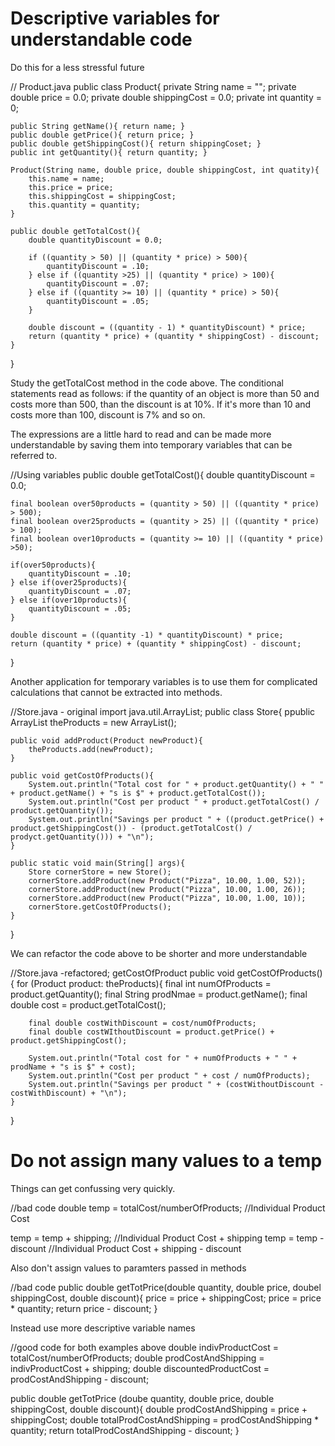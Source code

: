 # Descriptive variables for understandable code
Do this for a less stressful future

// Product.java
public class Product{
    private String name = "";
    private double price = 0.0;
    private double shippingCost = 0.0;
    private int quantity = 0;

    public String getName(){ return name; }
    public double getPrice(){ return price; }
    public double getShippingCost(){ return shippingCoset; }
    public int getQuantity(){ return quantity; }

    Product(String name, double price, double shippingCost, int quatity){
        this.name = name;
        this.price = price;
        this.shippingCost = shippingCost;
        this.quantity = quantity;
    }

    public double getTotalCost(){
        double quantityDiscount = 0.0;

        if ((quantity > 50) || (quantity * price) > 500){
            quantityDiscount = .10;
        } else if ((quantity >25) || (quantity * price) > 100){
            quantityDiscount = .07;
        } else if ((quantity >= 10) || (quantity * price) > 50){
            quantityDiscount = .05;
        }

        double discount = ((quantity - 1) * quantityDiscount) * price;
        return (quantity * price) + (quantity * shippingCost) - discount;
    }
}

Study the getTotalCost method in the code above. The conditional statements read as follows: if the quantity of an object is more than 50 and costs more than 500, than the discount is at 10%. If it's more than 10 and costs more than 100, discount is 7% and so on. 

The expressions are a little hard to read and can be made more understandable by saving them into temporary variables that can be referred to.

//Using variables 
public double getTotalCost(){
    double quantityDiscount = 0.0;

    final boolean over50products = (quantity > 50) || ((quantity * price) > 500);
    final boolean over25products = (quantity > 25) || ((quantity * price) > 100);
    final boolean over10products = (quantity >= 10) || ((quantity * price) >50);

    if(over50products){
        quantityDiscount = .10;
    } else if(over25products){
        quantityDiscount = .07;
    } else if(over10products){
        quantityDiscount = .05;
    }

    double discount = ((quantity -1) * quantityDiscount) * price;
    return (quantity * price) + (quantity * shippingCost) - discount;
}

Another application for temporary variables is to use them for complicated calculations that cannot be extracted into methods.

//Store.java - original
import java.util.ArrayList;
public class Store{
    ppublic ArrayList<Product> theProducts = new ArrayList<Product>();

    public void addProduct(Product newProduct){
        theProducts.add(newProduct);
    }

    public void getCostOfProducts(){
        System.out.println("Total cost for " + product.getQuantity() + " " + product.getName() + "s is $" + product.getTotalCost());
        System.out.println("Cost per product " + product.getTotalCost() / product.getQuantity());
        System.out.println("Savings per product " + ((product.getPrice() + product.getShippingCost()) - (product.getTotalCost() / prodyct.getQuantity())) + "\n");
    }

    public static void main(String[] args){
        Store cornerStore = new Store();
        cornerStore.addProduct(new Product("Pizza", 10.00, 1.00, 52));
        cornerStore.addProduct(new Product("Pizza", 10.00, 1.00, 26));
        cornerStore.addProduct(new Product("Pizza", 10.00, 1.00, 10));
        cornerStore.getCostOfProducts();
    }
}

We can refactor the code above to be shorter and more understandable

//Store.java -refactored; getCostOfProduct
public void getCostOfProducts(){
    for (Product product: theProducts){
        final int numOfProducts = product.getQuantity();
        final String prodNmae = product.getName();
        final double cost = product.getTotalCost();

        final double costWithDiscount = cost/numOfProducts;
        final double costWIthoutDiscount = product.getPrice() + product.getShippingCost();

        System.out.println("Total cost for " + numOfProducts + " " + prodName + "s is $" + cost);
        System.out.println("Cost per product " + cost / numOfProducts);
        System.out.println("Savings per product " + (costWithoutDiscount - costWithDiscount) + "\n");
    }
}

# Do not assign many values to a temp

Things can get confussing very quickly. 

//bad code 
double temp = totalCost/numberOfProducts; //Individual Product Cost

temp = temp + shipping; //Individual Product Cost + shipping
temp = temp - discount //Individual Product Cost + shipping - discount

Also don't assign values to paramters passed in methods

//bad code
public double getTotPrice(double quantity, double price, doubel shippingCost, double discount){
    price = price + shippingCost;
    price = price * quantity;
    return price - discount;
}

Instead use more descriptive variable names

//good code for both examples above
double indivProductCost = totalCost/numberOfProducts;
double prodCostAndShipping = indivProductCost + shipping;
double discountedProductCost = prodCostAndShipping - discount;

public double getTotPrice (doube quantity, double price, double shippingCost, double discount){
    double prodCostAndShipping = price + shippingCost;
    double totalProdCostAndShipping = prodCostAndShipping * quantity;
    return totalProdCostAndShipping - discount;
}